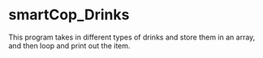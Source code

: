 # smartCop_Drinks

This program takes in different types of drinks and store them in an array, and then loop and print out the item. 

